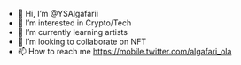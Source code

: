 - 👋 Hi, I’m @YSAlgafarii
- 👀 I’m interested in Crypto/Tech
- 🌱 I’m currently learning artists
- 💞️ I’m looking to collaborate on NFT
- 📫 How to reach me https://mobile.twitter.com/algafari_ola

<!---
YSAlgafarii/YSAlgafarii is a ✨ special ✨ repository because its `README.md` (this file) appears on your GitHub profile.
You can click the Preview link to take a look at your changes.
--->
